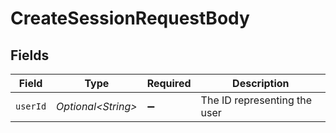# CreateSessionRequestBody


## Fields

| Field                        | Type                         | Required                     | Description                  |
| ---------------------------- | ---------------------------- | ---------------------------- | ---------------------------- |
| `userId`                     | *Optional\<String>*          | :heavy_minus_sign:           | The ID representing the user |